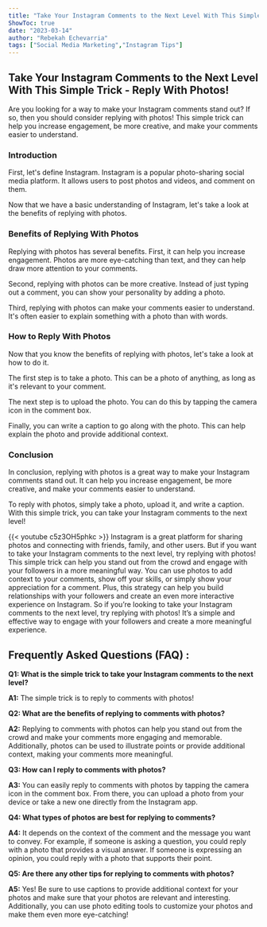 ```yaml
---
title: "Take Your Instagram Comments to the Next Level With This Simple Trick - Reply With Photos!"
ShowToc: true 
date: "2023-03-14"
author: "Rebekah Echevarria" 
tags: ["Social Media Marketing","Instagram Tips"]
---
```

## Take Your Instagram Comments to the Next Level With This Simple Trick - Reply With Photos!

Are you looking for a way to make your Instagram comments stand out? If so, then you should consider replying with photos! This simple trick can help you increase engagement, be more creative, and make your comments easier to understand.

### Introduction

First, let's define Instagram. Instagram is a popular photo-sharing social media platform. It allows users to post photos and videos, and comment on them.

Now that we have a basic understanding of Instagram, let's take a look at the benefits of replying with photos.

### Benefits of Replying With Photos

Replying with photos has several benefits. First, it can help you increase engagement. Photos are more eye-catching than text, and they can help draw more attention to your comments.

Second, replying with photos can be more creative. Instead of just typing out a comment, you can show your personality by adding a photo.

Third, replying with photos can make your comments easier to understand. It's often easier to explain something with a photo than with words.

### How to Reply With Photos

Now that you know the benefits of replying with photos, let's take a look at how to do it.

The first step is to take a photo. This can be a photo of anything, as long as it's relevant to your comment.

The next step is to upload the photo. You can do this by tapping the camera icon in the comment box.

Finally, you can write a caption to go along with the photo. This can help explain the photo and provide additional context.

### Conclusion

In conclusion, replying with photos is a great way to make your Instagram comments stand out. It can help you increase engagement, be more creative, and make your comments easier to understand.

To reply with photos, simply take a photo, upload it, and write a caption. With this simple trick, you can take your Instagram comments to the next level!

{{< youtube c5z3OH5phkc >}} 
Instagram is a great platform for sharing photos and connecting with friends, family, and other users. But if you want to take your Instagram comments to the next level, try replying with photos! This simple trick can help you stand out from the crowd and engage with your followers in a more meaningful way. You can use photos to add context to your comments, show off your skills, or simply show your appreciation for a comment. Plus, this strategy can help you build relationships with your followers and create an even more interactive experience on Instagram. So if you’re looking to take your Instagram comments to the next level, try replying with photos! It’s a simple and effective way to engage with your followers and create a more meaningful experience.

## Frequently Asked Questions (FAQ) :
**Q1: What is the simple trick to take your Instagram comments to the next level?**

**A1:** The simple trick is to reply to comments with photos!

**Q2: What are the benefits of replying to comments with photos?**

**A2:** Replying to comments with photos can help you stand out from the crowd and make your comments more engaging and memorable. Additionally, photos can be used to illustrate points or provide additional context, making your comments more meaningful.

**Q3: How can I reply to comments with photos?**

**A3:** You can easily reply to comments with photos by tapping the camera icon in the comment box. From there, you can upload a photo from your device or take a new one directly from the Instagram app.

**Q4: What types of photos are best for replying to comments?**

**A4:** It depends on the context of the comment and the message you want to convey. For example, if someone is asking a question, you could reply with a photo that provides a visual answer. If someone is expressing an opinion, you could reply with a photo that supports their point.

**Q5: Are there any other tips for replying to comments with photos?**

**A5:** Yes! Be sure to use captions to provide additional context for your photos and make sure that your photos are relevant and interesting. Additionally, you can use photo editing tools to customize your photos and make them even more eye-catching!


